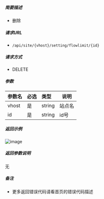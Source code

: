 

    
##### 简要描述

- 删除

##### 请求URL
- ` /api/site/{vhost}/setting/flowlimit/{id} `
  
##### 请求方式
- DELETE

##### 参数

|参数名|必选|类型|说明|
|:----    |:---|:----- |-----   |
|vhost |是  |string |站点名   |
|id |是  |string | id号    |

##### 返回示例 

![image](https://user-images.githubusercontent.com/90588289/133763878-16c11f5c-f642-4a4d-8b3f-98e95ef6dbe5.png)

##### 返回参数说明 

无

##### 备注 

- 更多返回错误代码请看首页的错误代码描述



